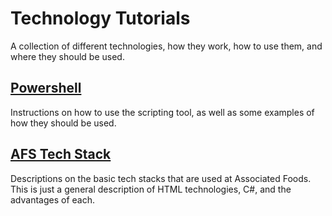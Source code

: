 # Technology Tutorials
A collection of different technologies, how they work, how to use them, and where they should be used.

## [Powershell](https://github.com/MindfireTechnology/Tech_Tutorials/tree/master/Powershell)
Instructions on how to use the scripting tool, as well as some examples of how they should be used.


## [AFS Tech Stack](https://github.com/MindfireTechnology/Tech_Tutorials/tree/master/AF_TechStack)
Descriptions on the basic tech stacks that are used at Associated Foods. This is just a general description of HTML technologies, C#, and the advantages of each.